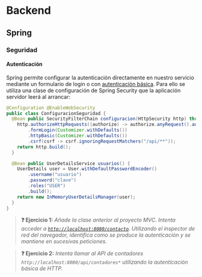 # Backend

## Spring

### Seguridad

#### Autenticación

Spring permite configurar la autenticación directamente en nuestro servicio mediante un formulario de login o con [autenticación básica](../../tema2/http/respuestas.html#basic-auth). Para ello se utiliza una clase de configuración de Spring Security que la aplicación servidor leerá al arrancar:

```java
@Configuration @EnableWebSecurity
public class ConfiguracionSeguridad {
  @Bean public SecurityFilterChain configuracion(HttpSecurity http) throws Exception {
    http.authorizeHttpRequests((authorize) -> authorize.anyRequest().authenticated())
        .formLogin(Customizer.withDefaults())
        .httpBasic(Customizer.withDefaults())
        .csrf(csrf -> csrf.ignoringRequestMatchers("/api/**"));
    return http.build();
  }

  @Bean public UserDetailsService usuarios() {
    UserDetails user = User.withDefaultPasswordEncoder()
        .username("usuario")
        .password("clave")
        .roles("USER")
        .build();
    return new InMemoryUserDetailsManager(user);
  }
}
```

> **❓ Ejercicio 1:** _Añade la clase anterior al proyecto MVC. Intenta acceder a [`http://localhost:8080/contacto`](http://localhost:8080/contacto). Utilizando el inspector de red del navegador, identifica como se produce la autenticación y se mantiene en sucesivas peticiones._

> **❓ Ejercicio 2:** _Intenta llamar al API de contadores `http://localhost:8080/api/contadores*` utilizando la autenticación básica de HTTP._